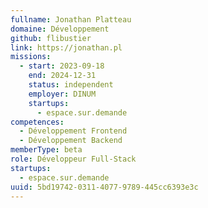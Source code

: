 ```yaml
---
fullname: Jonathan Platteau
domaine: Développement
github: flibustier
link: https://jonathan.pl
missions:
  - start: 2023-09-18
    end: 2024-12-31
    status: independent
    employer: DINUM
    startups:
      - espace.sur.demande
competences:
  - Développement Frontend
  - Développement Backend
memberType: beta
role: Développeur Full-Stack
startups:
  - espace.sur.demande
uuid: 5bd19742-0311-4077-9789-445cc6393e3c
---
```

